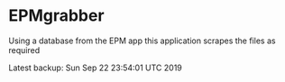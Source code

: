 # EPMgrabber
Using a database from the EPM app this application scrapes the files as required


Latest backup: Sun Sep 22 23:54:01 UTC 2019
